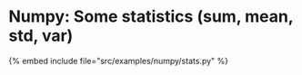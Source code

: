 # Numpy: Some statistics (sum, mean, std, var)


{% embed include file="src/examples/numpy/stats.py" %}
